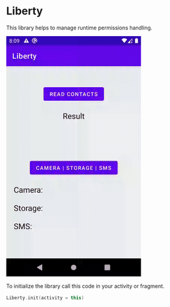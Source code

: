 # Liberty
 
This library helps to manage runtime permissions handling. 
  
![](record_1.gif)

To initialize the library call this code in your activity or fragment.
```kotlin
Liberty.init(activity = this)
 ```
